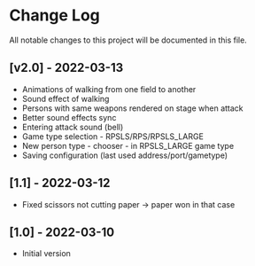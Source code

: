 # Change Log
All notable changes to this project will be documented in this file.

## [v2.0] - 2022-03-13
- Animations of walking from one field to another
- Sound effect of walking
- Persons with same weapons rendered on stage when attack
- Better sound effects sync
- Entering attack sound (bell)
- Game type selection - RPSLS/RPS/RPSLS_LARGE
- New person type - chooser - in RPSLS_LARGE game type
- Saving configuration (last used address/port/gametype)

## [1.1] - 2022-03-12
- Fixed scissors not cutting paper -> paper won in that case

## [1.0] - 2022-03-10
- Initial version
